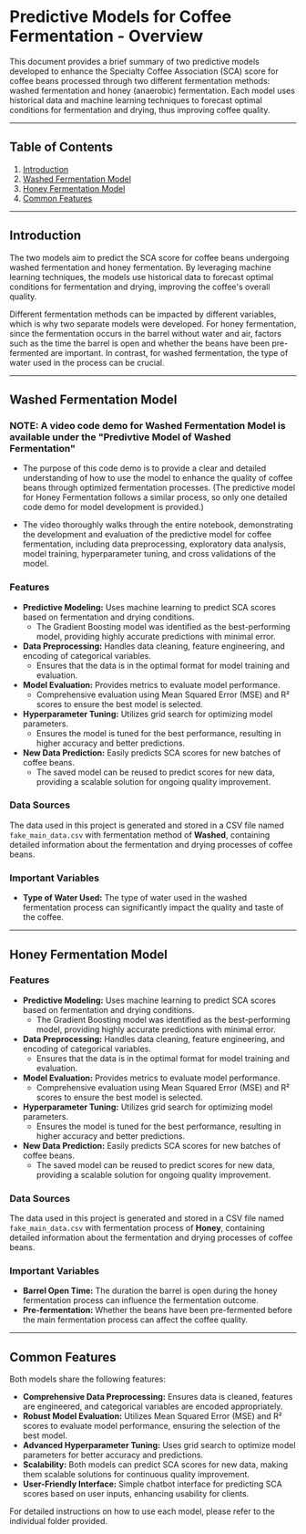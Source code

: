 # Predictive Models for Coffee Fermentation - Overview

This document provides a brief summary of two predictive models developed to enhance the Specialty Coffee Association (SCA) score for coffee beans processed through two different fermentation methods: washed fermentation and honey (anaerobic) fermentation. Each model uses historical data and machine learning techniques to forecast optimal conditions for fermentation and drying, thus improving coffee quality.

---

## Table of Contents
1. [Introduction](#introduction)
2. [Washed Fermentation Model](#washed-fermentation-model)
3. [Honey Fermentation Model](#honey-fermentation-model)
4. [Common Features](#common-features)

---

## Introduction

The two models aim to predict the SCA score for coffee beans undergoing washed fermentation and honey fermentation. By leveraging machine learning techniques, the models use historical data to forecast optimal conditions for fermentation and drying, improving the coffee's overall quality. 

Different fermentation methods can be impacted by different variables, which is why two separate models were developed. For honey fermentation, since the fermentation occurs in the barrel without water and air, factors such as the time the barrel is open and whether the beans have been pre-fermented are important. In contrast, for washed fermentation, the type of water used in the process can be crucial.

---

## Washed Fermentation Model

### NOTE: A video code demo for Washed Fermentation Model is available under the "Predivtive Model of Washed Fermentation"
- The purpose of this code demo is to provide a clear and detailed understanding of how to use the model to enhance the quality of coffee beans through optimized fermentation processes. (The predictive model for Honey Fermentation follows a similar process, so only one detailed code demo for model development is provided.)

- The video thoroughly walks through the entire notebook, demonstrating the development and evaluation of the predictive model for coffee fermentation, including data preprocessing, exploratory data analysis, model training, hyperparameter tuning, and cross validations of the model.

### Features
- **Predictive Modeling:** Uses machine learning to predict SCA scores based on fermentation and drying conditions.
  - The Gradient Boosting model was identified as the best-performing model, providing highly accurate predictions with minimal error.
- **Data Preprocessing:** Handles data cleaning, feature engineering, and encoding of categorical variables.
  - Ensures that the data is in the optimal format for model training and evaluation.
- **Model Evaluation:** Provides metrics to evaluate model performance.
  - Comprehensive evaluation using Mean Squared Error (MSE) and R² scores to ensure the best model is selected.
- **Hyperparameter Tuning:** Utilizes grid search for optimizing model parameters.
  - Ensures the model is tuned for the best performance, resulting in higher accuracy and better predictions.
- **New Data Prediction:** Easily predicts SCA scores for new batches of coffee beans.
  - The saved model can be reused to predict scores for new data, providing a scalable solution for ongoing quality improvement.

### Data Sources
The data used in this project is generated and stored in a CSV file named `fake_main_data.csv` with fermentation method of **Washed**, containing detailed information about the fermentation and drying processes of coffee beans.

### Important Variables
- **Type of Water Used:** The type of water used in the washed fermentation process can significantly impact the quality and taste of the coffee.

---

## Honey Fermentation Model

### Features
- **Predictive Modeling:** Uses machine learning to predict SCA scores based on fermentation and drying conditions.
  - The Gradient Boosting model was identified as the best-performing model, providing highly accurate predictions with minimal error.
- **Data Preprocessing:** Handles data cleaning, feature engineering, and encoding of categorical variables.
  - Ensures that the data is in the optimal format for model training and evaluation.
- **Model Evaluation:** Provides metrics to evaluate model performance.
  - Comprehensive evaluation using Mean Squared Error (MSE) and R² scores to ensure the best model is selected.
- **Hyperparameter Tuning:** Utilizes grid search for optimizing model parameters.
  - Ensures the model is tuned for the best performance, resulting in higher accuracy and better predictions.
- **New Data Prediction:** Easily predicts SCA scores for new batches of coffee beans.
  - The saved model can be reused to predict scores for new data, providing a scalable solution for ongoing quality improvement.

### Data Sources
The data used in this project is generated and stored in a CSV file named `fake_main_data.csv` with fermentation process of **Honey**, containing detailed information about the fermentation and drying processes of coffee beans.

### Important Variables
- **Barrel Open Time:** The duration the barrel is open during the honey fermentation process can influence the fermentation outcome.
- **Pre-fermentation:** Whether the beans have been pre-fermented before the main fermentation process can affect the coffee quality.

---

## Common Features

Both models share the following features:
- **Comprehensive Data Preprocessing:** Ensures data is cleaned, features are engineered, and categorical variables are encoded appropriately.
- **Robust Model Evaluation:** Utilizes Mean Squared Error (MSE) and R² scores to evaluate model performance, ensuring the selection of the best model.
- **Advanced Hyperparameter Tuning:** Uses grid search to optimize model parameters for better accuracy and predictions.
- **Scalability:** Both models can predict SCA scores for new data, making them scalable solutions for continuous quality improvement.
- **User-Friendly Interface:** Simple chatbot interface for predicting SCA scores based on user inputs, enhancing usability for clients.

For detailed instructions on how to use each model, please refer to the individual folder provided.
